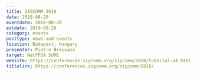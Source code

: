```yaml
---
title: SIGCOMM 2018
date: 2018-08-20
eventdate: 2018-08-20
eoldate: 2019-08-20
category: events
posttype: news-and-events
location: Budapest, Hungary
presenter: Pietro Bressana
target: NetFPGA SUME
website: https://conferences.sigcomm.org/sigcomm/2018/tutorial-p4.html
titlelink: https://conferences.sigcomm.org/sigcomm/2018/
---
```

